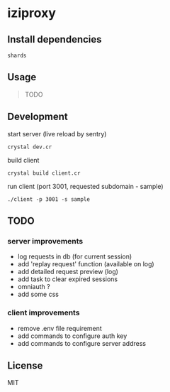 # iziproxy

## Install dependencies
```
shards
```

## Usage

> TODO

## Development
start server (live reload by sentry)

```
crystal dev.cr
```

build client

```
crystal build client.cr
```

run client (port 3001, requested subdomain - sample)

```
./client -p 3001 -s sample
```

## TODO
### server improvements
 - log requests in db (for current session)
 - add 'replay request' function (available on log)
 - add detailed request preview (log)
 - add task to clear expired sessions
 - omniauth ?
 - add some css

### client improvements
 - remove .env file requirement
 - add commands to configure auth key
 - add commands to configure server address

## License
MIT
